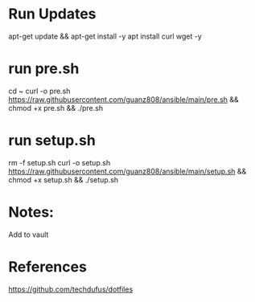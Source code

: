 # Run Updates
apt-get update && apt-get install -y
apt install curl wget -y

# run pre.sh
cd ~
curl -o pre.sh https://raw.githubusercontent.com/guanz808/ansible/main/pre.sh && chmod +x pre.sh && ./pre.sh

# run setup.sh
rm -f setup.sh
curl -o setup.sh https://raw.githubusercontent.com/guanz808/ansible/main/setup.sh && chmod +x setup.sh && ./setup.sh

# Notes:
Add <userName> to vault

# References
https://github.com/techdufus/dotfiles